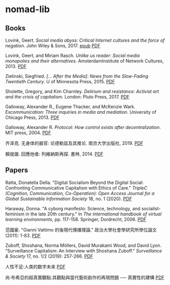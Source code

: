 # nomad-lib

## Books

Lovink, Geert. _Social media abyss: Critical Internet cultures and the force of negation_. John Wiley & Sons, 2017. [epub](https://github.com/DeSociologue/nomad-lib/blob/master/Lovink%2C%20Geert%20-%20Social%20media%20abyss_%20critical%20internet%20cultures%20and%20the%20force%20of%20negation-Wiley_Polity%20Press%20(2016).epub) [PDF](https://github.com/DeSociologue/nomad-lib/blob/master/Social%20Media%20Abyss%20-%20Geert%20Lovink.pdf)

Lovink, Geert, and Miriam Rasch. _Unlike us reader: Social media monopolies and their alternatives_. AmsterdamInstitute of Network Cultures, 2013. [PDF](https://github.com/DeSociologue/nomad-lib/blob/master/Unlike%20Us%20Reader-%20Social%20Media%20Monopolies%20and%20Their%20Alternatives.pdf)

Zielinski, Siegfried. _[... After the Media]: News from the Slow-Fading Twentieth Century_. U of Minnesota Press, 2015. [PDF](https://github.com/DeSociologue/nomad-lib/blob/master/After%20the%20Media-%20News%20from%20the%20Slow-fading%20Twentieth%20Century.pdf)

Sholette, Gregory, and Kim Charnley. _Delirium and resistance: Activist art and the crisis of capitalism_. London: Pluto Press, 2017. [PDF](https://github.com/DeSociologue/nomad-lib/blob/master/Delirium%20and%20Resistance-%20Activist%20Art%20and%20the%20Crisis%20of%20Capitalism.pdf)

Galloway, Alexander R., Eugene Thacker, and McKenzie Wark. _Excommunication: Three inquiries in media and mediation_. University of Chicago Press, 2013. [PDF](https://github.com/DeSociologue/nomad-lib/blob/master/Excommunication-%20Three%20Inquiries%20in%20Media%20and%20Mediation.pdf)

Galloway, Alexander R. _Protocol: How control exists after decentralization_. MIT press, 2004. [PDF](https://github.com/DeSociologue/nomad-lib/blob/master/Protocol-%20How%20Control%20Exists%20after%20Decentralization.pdf)

齐泽克. 无身体的器官: 论德勒兹及其推论. 南京大学出版社, 2019. [PDF](https://github.com/DeSociologue/nomad-lib/blob/master/%E6%97%A0%E8%BA%AB%E4%BD%93%E7%9A%84%E5%99%A8%E5%AE%98%EF%BC%9A%E8%AE%BA%E5%BE%B7%E5%8B%92%E5%85%B9%E5%8F%8A%E5%85%B6%E6%8E%A8%E8%AE%BA.pdf)

賴俊雄. 回應他者: 列維納斯再探. 書林, 2014. [PDF](https://github.com/DeSociologue/nomad-lib/blob/master/%E8%B3%B4%E4%BF%8A%E9%9B%84%EF%BC%8C%E5%9B%9E%E6%87%89%E4%BB%96%E8%80%85%EF%BC%9A%E5%88%97%E7%82%BA%E7%B4%8D%E6%96%AF%E5%86%8D%E6%8E%A2.pdf)

## Papers

Ratta, Donatella Della. "Digital Socialism Beyond the Digital Social: Confronting Communicative Capitalism with Ethics of Care." _TripleC (Cognition, Communication, Co-Operation): Open Access Journal for a Global Sustainable Information Society_ 18, no. 1 (2020). [PDF](https://github.com/DeSociologue/nomad-lib/blob/master/Digital%20Socialism%20Beyond%20the%20Digital%20Social:%20Confronting%20Communicative%20Capitalism%20with%20Ethics%20of%20Care..pdf)

Haraway, Donna. "A cyborg manifesto: Science, technology, and socialist-feminism in the late 20th century." In _The international handbook of virtual learning environments_, pp. 117-158. Springer, Dordrecht, 2006. [PDF](https://github.com/DeSociologue/nomad-lib/blob/master/A%20Cyborg%20Manifesto%2C%20Donna%20Haraway.pdf)

范國豪. "Gianni Vattimo 的後現代傳播理論." 政治大學社會學研究所學位論文 (2011): 1-83. [PDF](https://github.com/DeSociologue/nomad-lib/blob/master/Gianni%20Vattimo%20%E7%9A%84%E5%BE%8C%E7%8F%BE%E4%BB%A3%E5%82%B3%E6%92%AD%E7%90%86%E8%AB%96.pdf)

Zuboff, Shoshana, Norma Möllers, David Murakami Wood, and David Lyon. "Surveillance Capitalism: An Interview with Shoshana Zuboff." _Surveillance & Society_ 17, no. 1/2 (2019): 257-266. [PDF](https://github.com/DeSociologue/nomad-lib/blob/master/Zuboff%2C%20S.%2C%20M%C3%B6llers%2C%20N.%2C%20Wood%2C%20D.%20M.%2C%20%26%20Lyon%2C%20D.%20(2019).%20Surveillance%20Capitalism:%20An%20Interview%20with%20Shoshana%20Zuboff.%20Surveillance%20%26%20Society%2C%2017(1:2)%2C%20257-266..pdf)

人性不足:人类的数字未来 [PDF](https://github.com/DeSociologue/nomad-lib/blob/master/%E4%BA%BA%E6%80%A7%E4%B8%8D%E8%B6%B3:%E4%BA%BA%E7%B1%BB%E7%9A%84%E6%95%B0%E5%AD%97%E6%9C%AA%E6%9D%A5.pdf)

尚‧布希亞的超真實觀點:其觀點與當代藝術創作的再現問題 ── 真實性的建構 [PDF](https://github.com/DeSociologue/nomad-lib/blob/master/%E5%B0%9A%E2%80%A7%E5%B8%83%E5%B8%8C%E4%BA%9E%E7%9A%84%E8%B6%85%E7%9C%9F%E5%AF%A6%E8%A7%80%E9%BB%9E:%E5%85%B6%E8%A7%80%E9%BB%9E%E8%88%87%E7%95%B6%E4%BB%A3%E8%97%9D%E8%A1%93%E5%89%B5%E4%BD%9C%E7%9A%84%E5%86%8D%E7%8F%BE%E5%95%8F%E9%A1%8C%20%E2%94%80%E2%94%80%20%E7%9C%9F%E5%AF%A6%E6%80%A7%E7%9A%84%E5%BB%BA%E6%A7%8B.pdf)




